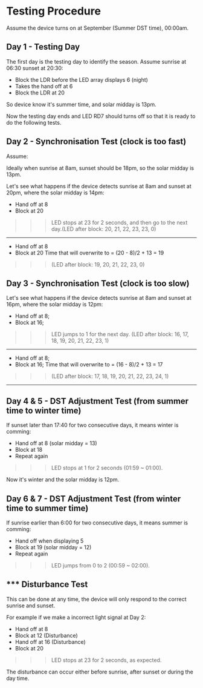 # Testing Procedure

Assume the device turns on at September (Summer DST time), 00:00am.

## Day 1 - Testing Day
The first day is the testing day to identify the season.
Assume sunrise at 06:30 sunset at 20:30:

- Block the LDR before the LED array displays 6 (night)
- Takes the hand off at 6
- Block the LDR at 20

So device know it's summer time, and solar midday is 13pm.

Now the testing day ends and LED RD7 should turns off so that it is ready to do the following tests.


## Day 2 - Synchronisation Test (clock is too fast)
Assume:

Ideally when sunrise at 8am, sunset should be 18pm, so the solar midday is 13pm.

Let's see what happens if the device detects sunrise at 8am and sunset at 20pm, where the solar midday is 14pm:

- Hand off at 8
- Block at 20

>>> LED stops at 23 for 2 seconds, and then go to the next day.(LED after block: 20, 21, 22, 23, 23, 0)
--------------------------------------------------------------------------------------

- Hand off at 8
- Block at 20
Time that will overwrite to = (20 - 8)/2 + 13 = 19

>>> (LED after block: 19, 20, 21, 22, 23, 0)



## Day 3 - Synchronisation Test (clock is too slow)
Let's see what happens if the device detects sunrise at 8am and sunset at 16pm, where the solar midday is 12pm:

- Hand off at 8;
- Block at 16;

>>> LED jumps to 1 for the next day. (LED after block: 16, 17, 18, 19, 20, 21, 22, 23, 1)
--------------------------------------------------------------------------------------

- Hand off at 8;
- Block at 16;
Time that will overwrite to = (16 - 8)/2 + 13 = 17

>>> (LED after block: 17, 18, 19, 20, 21, 22, 23, 24, 1)
--------------------------------------------------------------------------------------


## Day 4 & 5 - DST Adjustment Test (from summer time to winter time)
If sunset later than 17:40 for two consecutive days, it means winter is comming:

- Hand off at 8 (solar midday = 13)
- Block at 18
- Repeat again

>>> LED stops at 1 for 2 seconds (01:59 ~ 01:00).

Now it's winter and the solar midday is 12pm.


## Day 6 & 7 - DST Adjustment Test (from winter time to summer time)
If sunrise earlier than 6:00 for two consecutive days, it means summer is comming:

- Hand off when displaying 5
- Block at 19 (solar midday = 12)
- Repeat again

>>> LED jumps from 0 to 2 (00:59 ~ 02:00).


## *** Disturbance Test
This can be done at any time, the device will only respond to the correct sunrise and sunset.

For example if we make a incorrect light signal at Day 2:

- Hand off at 8
- Block at 12 (Disturbance)
- Hand off at 16 (Disturbance)
- Block at 20

>>> LED stops at 23 for 2 seconds, as expected.

The disturbance can occur either before sunrise, after sunset or during the day time.

